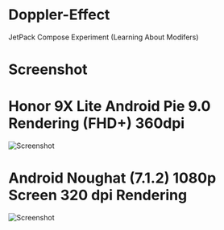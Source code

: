 # Doppler-Effect

JetPack Compose Experiment (Learning About Modifers)

# Screenshot

# Honor 9X Lite Android Pie 9.0 Rendering (FHD+) 360dpi


<img src="https://raw.githubusercontent.com/stefannajdovski/Doppler-Effect/main/ScreenShot/ScreenShot.jpg" alt="Screenshot">

# Android Noughat (7.1.2) 1080p Screen 320 dpi Rendering


<img src="https://raw.githubusercontent.com/stefannajdovski/Doppler-Effect/main/ScreenShot/ScreenShot_2.jpg" alt="Screenshot">
